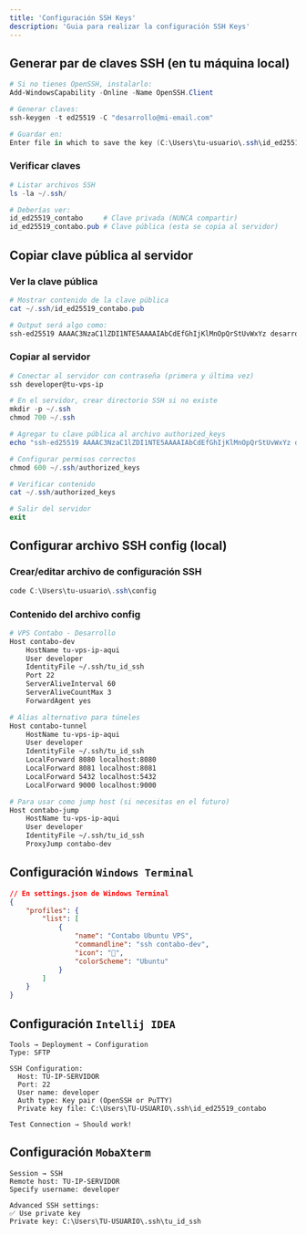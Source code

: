 ```yaml
---
title: 'Configuración SSH Keys'
description: 'Guia para realizar la configuración SSH Keys'
---
```


## Generar par de claves SSH (en tu máquina local)
```powershell
# Si no tienes OpenSSH, instalarlo:
Add-WindowsCapability -Online -Name OpenSSH.Client

# Generar claves:
ssh-keygen -t ed25519 -C "desarrollo@mi-email.com"

# Guardar en:
Enter file in which to save the key (C:\Users\tu-usuario\.ssh\id_ed25519): C:\Users\tu-usuario\.ssh\id_ed25519_contabo
```

### Verificar claves
```powershell
# Listar archivos SSH
ls -la ~/.ssh/

# Deberías ver:
id_ed25519_contabo     # Clave privada (NUNCA compartir)
id_ed25519_contabo.pub # Clave pública (esta se copia al servidor)
```

## Copiar clave pública al servidor
### Ver la clave pública
```powershell
# Mostrar contenido de la clave pública
cat ~/.ssh/id_ed25519_contabo.pub

# Output será algo como:
ssh-ed25519 AAAAC3NzaC1lZDI1NTE5AAAAIAbCdEfGhIjKlMnOpQrStUvWxYz desarrollo@mi-email.com
```

### Copiar al servidor
```powershell
# Conectar al servidor con contraseña (primera y última vez)
ssh developer@tu-vps-ip

# En el servidor, crear directorio SSH si no existe
mkdir -p ~/.ssh
chmod 700 ~/.ssh

# Agregar tu clave pública al archivo authorized_keys
echo "ssh-ed25519 AAAAC3NzaC1lZDI1NTE5AAAAIAbCdEfGhIjKlMnOpQrStUvWxYz desarrollo@mi-email.com" >> ~/.ssh/authorized_keys

# Configurar permisos correctos
chmod 600 ~/.ssh/authorized_keys

# Verificar contenido
cat ~/.ssh/authorized_keys

# Salir del servidor
exit
```

## Configurar archivo SSH config (local)
### Crear/editar archivo de configuración SSH
```powershell
code C:\Users\tu-usuario\.ssh\config
```

### Contenido del archivo config
```bash
# VPS Contabo - Desarrollo
Host contabo-dev
    HostName tu-vps-ip-aqui
    User developer
    IdentityFile ~/.ssh/tu_id_ssh
    Port 22
    ServerAliveInterval 60
    ServerAliveCountMax 3
    ForwardAgent yes

# Alias alternativo para túneles
Host contabo-tunnel
    HostName tu-vps-ip-aqui
    User developer
    IdentityFile ~/.ssh/tu_id_ssh
    LocalForward 8080 localhost:8080
    LocalForward 8081 localhost:8081
    LocalForward 5432 localhost:5432
    LocalForward 9000 localhost:9000

# Para usar como jump host (si necesitas en el futuro)
Host contabo-jump
    HostName tu-vps-ip-aqui
    User developer
    IdentityFile ~/.ssh/tu_id_ssh
    ProxyJump contabo-dev
```

## Configuración `Windows Terminal`
```json
// En settings.json de Windows Terminal
{
    "profiles": {
        "list": [
            {
                "name": "Contabo Ubuntu VPS",
                "commandline": "ssh contabo-dev",
                "icon": "🐧",
                "colorScheme": "Ubuntu"
            }
        ]
    }
}
```

## Configuración `Intellij IDEA`
```
Tools → Deployment → Configuration
Type: SFTP

SSH Configuration:
  Host: TU-IP-SERVIDOR
  Port: 22
  User name: developer
  Auth type: Key pair (OpenSSH or PuTTY)
  Private key file: C:\Users\TU-USUARIO\.ssh\id_ed25519_contabo
  
Test Connection → Should work!
```

## Configuración `MobaXterm`
```
Session → SSH
Remote host: TU-IP-SERVIDOR
Specify username: developer

Advanced SSH settings:
✅ Use private key
Private key: C:\Users\TU-USUARIO\.ssh\tu_id_ssh
```